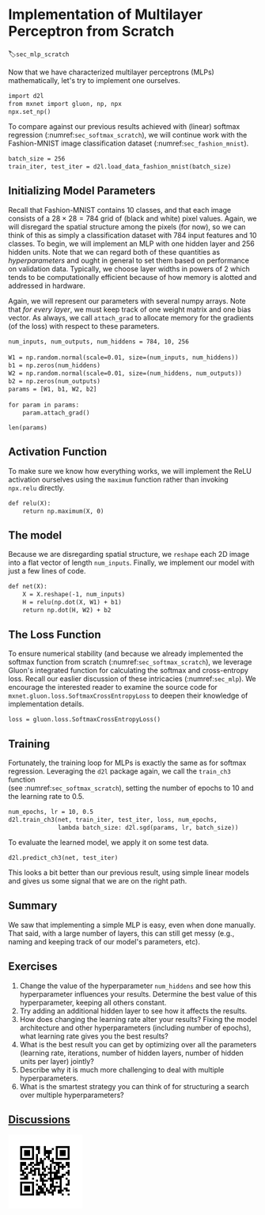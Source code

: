 # Implementation of Multilayer Perceptron from Scratch
:label:`sec_mlp_scratch`

Now that we have characterized 
multilayer perceptrons (MLPs) mathematically, 
let's try to implement one ourselves.

```{.python .input  n=1}
import d2l
from mxnet import gluon, np, npx
npx.set_np()
```

To compare against our previous results
achieved with (linear) softmax regression
(:numref:`sec_softmax_scratch`),
we will continue work with 
the Fashion-MNIST image classification dataset 
(:numref:`sec_fashion_mnist`).

```{.python .input  n=2}
batch_size = 256
train_iter, test_iter = d2l.load_data_fashion_mnist(batch_size)
```

## Initializing Model Parameters

Recall that Fashion-MNIST contains $10$ classes,
and that each image consists of a $28 \times 28 = 784$
grid of (black and white) pixel values.
Again, we will disregard the spatial structure
among the pixels (for now),
so we can think of this as simply a classification dataset
with $784$ input features and $10$ classes.
To begin, we will implement an MLP
with one hidden layer and $256$ hidden units.
Note that we can regard both of these quantities
as *hyperparameters* and ought in general
to set them based on performance on validation data.
Typically, we choose layer widths in powers of $2$
which tends to be computationally efficient because
of how memory is alotted and addressed in hardware.

Again, we will represent our parameters with several numpy arrays.
Note that *for every layer*, we must keep track of
one weight matrix and one bias vector.
As always, we call `attach_grad` to allocate memory
for the gradients (of the loss) with respect to these parameters.

```{.python .input  n=3}
num_inputs, num_outputs, num_hiddens = 784, 10, 256

W1 = np.random.normal(scale=0.01, size=(num_inputs, num_hiddens))
b1 = np.zeros(num_hiddens)
W2 = np.random.normal(scale=0.01, size=(num_hiddens, num_outputs))
b2 = np.zeros(num_outputs)
params = [W1, b1, W2, b2]

for param in params:
    param.attach_grad()
```

```{.python .input  n=14}
len(params)
```

## Activation Function

To make sure we know how everything works,
we will implement the ReLU activation ourselves
using the `maximum` function rather than 
invoking `npx.relu` directly.

```{.python .input  n=4}
def relu(X):
    return np.maximum(X, 0)
```

## The model

Because we are disregarding spatial structure, 
we `reshape` each 2D image into 
a flat vector of length  `num_inputs`.
Finally, we implement our model 
with just a few lines of code.

```{.python .input  n=5}
def net(X):
    X = X.reshape(-1, num_inputs)
    H = relu(np.dot(X, W1) + b1)
    return np.dot(H, W2) + b2
```

## The Loss Function

To ensure numerical stability
(and because we already implemented
the softmax function from scratch
(:numref:`sec_softmax_scratch`),
we leverage Gluon's integrated function
for calculating the softmax and cross-entropy loss.
Recall our easlier discussion of these intricacies 
(:numref:`sec_mlp`).
We encourage the interested reader 
to examine the source code for `mxnet.gluon.loss.SoftmaxCrossEntropyLoss`
to deepen their knowledge of implementation details.

```{.python .input  n=6}
loss = gluon.loss.SoftmaxCrossEntropyLoss()
```

## Training

Fortunately, the training loop for MLPs
is exactly the same as for softmax regression.
Leveraging the `d2l` package again, 
we call the `train_ch3` function  
(see :numref:`sec_softmax_scratch`),
setting the number of epochs to $10$ 
and the learning rate to $0.5$.

```{.python .input  n=7}
num_epochs, lr = 10, 0.5
d2l.train_ch3(net, train_iter, test_iter, loss, num_epochs,
              lambda batch_size: d2l.sgd(params, lr, batch_size))
```

To evaluate the learned model, 
we apply it on some test data.

```{.python .input  n=8}
d2l.predict_ch3(net, test_iter)
```

This looks a bit better than our previous result,
using simple linear models and gives us 
some signal that we are on the right path.

## Summary

We saw that implementing a simple MLP is easy, 
even when done manually.
That said, with a large number of layers, 
this can still get messy 
(e.g., naming and keeping track of our model's parameters, etc).

## Exercises

1. Change the value of the hyperparameter `num_hiddens` and see how this hyperparameter influences your results. Determine the best value of this hyperparameter, keeping all others constant.
1. Try adding an additional hidden layer to see how it affects the results.
1. How does changing the learning rate alter your results? Fixing the model architecture and other hyperparameters (including number of epochs), what learning rate gives you the best results? 
1. What is the best result you can get by optimizing over all the parameters (learning rate, iterations, number of hidden layers, number of hidden units per layer) jointly? 
1. Describe why it is much more challenging to deal with multiple hyperparameters. 
1. What is the smartest strategy you can think of for structuring a search over multiple hyperparameters?

## [Discussions](https://discuss.mxnet.io/t/2339)

![](../img/qr_mlp-scratch.svg)

